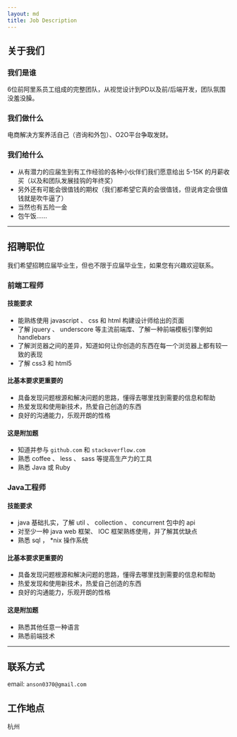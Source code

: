```yaml
---
layout: md
title: Job Description
---
```


## 关于我们

### 我们是谁

6位前阿里系员工组成的完整团队，从视觉设计到PD以及前/后端开发，团队氛围没羞没臊。

### 我们做什么

电商解决方案养活自己（咨询和外包）、O2O平台争取发财。

### 我们给什么

- 从有潜力的应届生到有工作经验的各种小伙伴们我们愿意给出 5-15K 的月薪收买（以及和团队发展挂钩的年终奖）
- 另外还有可能会很值钱的期权（我们都希望它真的会很值钱，但说肯定会很值钱就是吹牛逼了）
- 当然也有五险一金
- 包午饭……

---

## 招聘职位

我们希望招聘应届毕业生，但也不限于应届毕业生，如果您有兴趣欢迎联系。

### 前端工程师

#### 技能要求

- 能熟练使用 javascript 、 css 和 html 构建设计师给出的页面
- 了解 jquery 、 underscore 等主流前端库、了解一种前端模板引擎例如 handlebars
- 了解浏览器之间的差异，知道如何让你创造的东西在每一个浏览器上都有较一致的表现
- 了解 css3 和 html5

#### 比基本要求更重要的

- 具备发现问题根源和解决问题的思路，懂得去哪里找到需要的信息和帮助
- 热爱发现和使用新技术，热爱自己创造的东西
- 良好的沟通能力，乐观开朗的性格

#### 这是附加题

- 知道并参与 `github.com` 和 `stackoverflow.com`
- 熟悉 coffee 、 less 、 sass 等提高生产力的工具
- 熟悉 Java 或 Ruby

### Java工程师

#### 技能要求

- java 基础扎实，了解 util 、 collection 、 concurrent 包中的 api
- 对至少一种 java web 框架、 IOC 框架熟练使用，并了解其优缺点
- 熟悉 sql ， *nix 操作系统

#### 比基本要求更重要的

- 具备发现问题根源和解决问题的思路，懂得去哪里找到需要的信息和帮助
- 热爱发现和使用新技术，热爱自己创造的东西
- 良好的沟通能力，乐观开朗的性格

#### 这是附加题

- 熟悉其他任意一种语言
- 熟悉前端技术

---

## 联系方式

email: `anson0370@gmail.com`

## 工作地点

杭州
